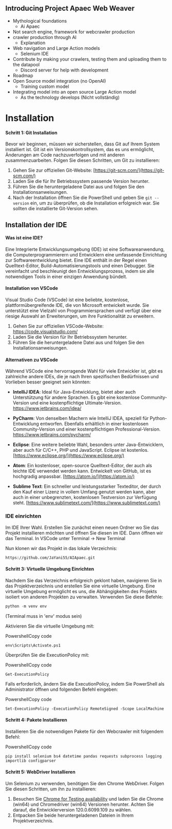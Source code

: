 
## Introducing Project Apaec Web Weaver


- Mythological foundations
	- Ai Apaec
- Not search engine, framework for webcrawler production
- crawler production through AI
	- Explanation
- Web navigation and Large Action models
	- Selenium IDE
- Contribute by making your crawlers, testing them and uploading them to the datapool
	- Discord server for help with development
- Roadmap
- Open Source model integration (no OpenAI)
	- Training custom model
- Integrating model into an open source Large Action model
	- As the technology develops
(Nicht vollständig)

# Installation

#### Schritt 1: Git Installation

Bevor wir beginnen, müssen wir sicherstellen, dass Git auf Ihrem System installiert ist. Git ist ein Versionskontrollsystem, das es uns ermöglicht, Änderungen am Code nachzuverfolgen und mit anderen zusammenzuarbeiten. Folgen Sie diesen Schritten, um Git zu installieren:

1. Gehen Sie zur offiziellen Git-Website: [https://git-scm.com/](https://git-scm.com/)
2. Laden Sie die für Ihr Betriebssystem passende Version herunter.
3. Führen Sie die heruntergeladene Datei aus und folgen Sie den Installationsanweisungen.
4. Nach der Installation öffnen Sie die PowerShell und geben Sie `git --version` ein, um zu überprüfen, ob die Installation erfolgreich war. Sie sollten die installierte Git-Version sehen.

## Installation der IDE

#### Was ist eine IDE?

Eine Integrierte Entwicklungsumgebung (IDE) ist eine Softwareanwendung, die Computerprogrammierern und Entwicklern eine umfassende Einrichtung zur Softwareentwicklung bietet. Eine IDE enthält in der Regel einen Quelltext-Editor, Build-Automatisierungstools und einen Debugger. Sie vereinfacht und beschleunigt den Entwicklungsprozess, indem sie alle notwendigen Tools in einer einzigen Anwendung bündelt.

#### Installation von VSCode

Visual Studio Code (VSCode) ist eine beliebte, kostenlose, plattformübergreifende IDE, die von Microsoft entwickelt wurde. Sie unterstützt eine Vielzahl von Programmiersprachen und verfügt über eine riesige Auswahl an Erweiterungen, um ihre Funktionalität zu erweitern.

1. Gehen Sie zur offiziellen VSCode-Website: https://code.visualstudio.com/
2. Laden Sie die Version für Ihr Betriebssystem herunter.
3. Führen Sie die heruntergeladene Datei aus und folgen Sie den Installationsanweisungen.

#### Alternativen zu VSCode

Während VSCode eine hervorragende Wahl für viele Entwickler ist, gibt es zahlreiche andere IDEs, die je nach Ihren spezifischen Bedürfnissen und Vorlieben besser geeignet sein könnten:

- **IntelliJ IDEA**: Ideal für Java-Entwicklung, bietet aber auch Unterstützung für andere Sprachen. Es gibt eine kostenlose Community-Version und eine kostenpflichtige Ultimate-Version. https://www.jetbrains.com/idea/
    
- **PyCharm**: Von denselben Machern wie IntelliJ IDEA, speziell für Python-Entwicklung entworfen. Ebenfalls erhältlich in einer kostenlosen Community-Version und einer kostenpflichtigen Professional-Version. https://www.jetbrains.com/pycharm/
    
- **Eclipse**: Eine weitere beliebte Wahl, besonders unter Java-Entwicklern, aber auch für C/C++, PHP und JavaScript. Eclipse ist kostenlos. [https://www.eclipse.org/](https://www.eclipse.org/)
    
- **Atom**: Ein kostenloser, open-source Quelltext-Editor, der auch als leichte IDE verwendet werden kann. Entwickelt von GitHub, ist es hochgradig anpassbar. [https://atom.io/](https://atom.io/)
    
- **Sublime Text**: Ein schneller und leistungsstarker Texteditor, der durch den Kauf einer Lizenz in vollem Umfang genutzt werden kann, aber auch in einer unbegrenzten, kostenlosen Testversion zur Verfügung steht. [https://www.sublimetext.com/](https://www.sublimetext.com/)


### IDE einrichten

Im IDE Ihrer Wahl. Erstellen Sie zunächst einen neuen Ordner wo Sie das Projekt installieren möchten und öffnen Sie diesen im IDE. Dann öffnen wir das Terminal.
In VSCode unter Terminal -> New Terminal

Nun klonen wir das Projekt in das lokale Verzeichnis:

```
https://github.com/JaYani55/AIApaec.git
```


#### Schritt 3: Virtuelle Umgebung Einrichten

Nachdem Sie das Verzeichnis erfolgreich geklont haben, navigieren Sie in das Projektverzeichnis und erstellen Sie eine virtuelle Umgebung. Eine virtuelle Umgebung ermöglicht es uns, die Abhängigkeiten des Projekts isoliert von anderen Projekten zu verwalten. Verwenden Sie diese Befehle:

``` powershell
python -m venv env
```
(Terminal muss in 'env' modus sein)

Aktivieren Sie die virtuelle Umgebung mit:

PowershellCopy code

`env\Scripts\Activate.ps1`

Überprüfen Sie die ExecutionPolicy mit:

PowershellCopy code

`Get-ExecutionPolicy`

Falls erforderlich, ändern Sie die ExecutionPolicy, indem Sie PowerShell als Administrator öffnen und folgenden Befehl eingeben:

PowershellCopy code

`Set-ExecutionPolicy -ExecutionPolicy RemoteSigned -Scope LocalMachine`

#### Schritt 4: Pakete Installieren

Installieren Sie die notwendigen Pakete für den Webcrawler mit folgendem Befehl:

PowershellCopy code

`pip install selenium bs4 datetime pandas requests subprocess logging importlib configparser`


#### Schritt 5: WebDriver Installieren

Um Selenium zu verwenden, benötigen Sie den Chrome WebDriver. Folgen Sie diesen Schritten, um ihn zu installieren:

1. Besuchen Sie [Chrome for Testing availability](https://googlechromelabs.github.io/chrome-for-testing/) und laden Sie die Chrome (win64) und Chromedriver (win64) Versionen herunter. Achten Sie darauf, die Entwicklerversion 120.0.6099.109 zu wählen.
2. Entpacken Sie beide heruntergeladenen Dateien in Ihrem Projektverzeichnis.


